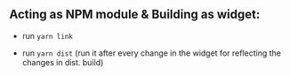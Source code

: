 ## Acting as NPM module & Building as widget:

- run `yarn link`

- run `yarn dist` (run it after every change in the widget for reflecting the changes in dist. build)
